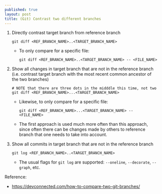 ```yaml
---
published: true
layout: post
title: (Git) Contrast two different branches
---
```


1.  Directly contrast target branch from reference branch

    ```
    git diff <REF_BRANCH_NAME>..<TARGET_BRANCH_NAME>
    ```
    - To only compare for a specific file:

      ```
      git diff <REF_BRANCH_NAME>..<TARGET_BRANCH_NAME> -- <FILE_NAME>
      ```
   

2.  Show all changes in target branch that are not in the reference branch
    (i.e. contrast target branch with the most recent common ancestor of the two branches)

    ```
    # NOTE that there are three dots in the midddle this time, not two
    git diff <REF_BRANCH_NAME>...<TARGET_BRANCH_NAME>
    ```
    - Likewise, to only compare for a specific file:

      ```
      git diff <REF_BRANCH_NAME>...<TARGET_BRANCH_NAME> -- <FILE_NAME>
      ```
    - The first approach is used much more often than this approach,
      since often there can be changes made by others to reference branch that
      one needs to take into account.


3.  Show all commits in target branch that are not in the reference branch

    ```
    git log <REF_BRANCH_NAME>..<TARGET_BRANCH_NAME>
    ```
    - The usual flags for `git log` are supported: `--oneline`, `--decorate`, `--graph`, etc.


Reference:
- <https://devconnected.com/how-to-compare-two-git-branches/>
